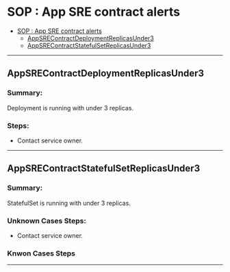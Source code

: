 # SOP : App SRE contract alerts

<!-- TOC depthTo:2 -->

- [SOP : App SRE contract alerts](#sop--app-sre-contract-alerts)
    - [AppSREContractDeploymentReplicasUnder3](#appsrecontractdeploymentreplicasunder3)
    - [AppSREContractStatefulSetReplicasUnder3](#appsrecontractstatefulsetreplicasunder3)

<!-- /TOC -->

---

## AppSREContractDeploymentReplicasUnder3

### Summary:

Deployment is running with under 3 replicas.

### Steps:

- Contact service owner.

---

## AppSREContractStatefulSetReplicasUnder3

### Summary:

StatefulSet is running with under 3 replicas.

### Unknown Cases Steps:

- Contact service owner.

### Knwon Cases Steps

---
